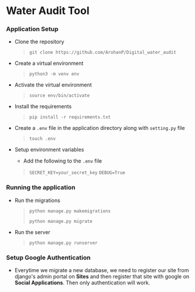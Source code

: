 # Water Audit Tool

### Application Setup

- Clone the repository
    > `git clone https://github.com/ArohanP/Digital_water_audit`
- Create a virtual environment
    > `python3 -m venv env`
- Activate the virtual environment
    > `source env/bin/activate`
- Install the requirements
    > `pip install -r requirements.txt`
- Create a `.env` file in the application directory along with `setting.py` file
    > `touch .env`

- Setup environment variables
    - Add the following to the `.env` file
    > `SECRET_KEY=your_secret_key`
    > `DEBUG=True`
    <!-- - `DB_NAME=your_db_name`
    - `DB_USER=your_db_user`
    - `DB_PASSWORD=your_db_password`
    - `DB_HOST=your_db_host`
    - `DB_PORT=your_db_port` -->

<!-- ### Database Setup

- Create a database in PostgreSQL
    - `CREATE DATABASE your_db_name;`
- Create a user in PostgreSQL
    - `CREATE USER your_db_user WITH PASSWORD 'your_db_password';`
- Grant all privileges to the user
    - `GRANT ALL PRIVILEGES ON DATABASE your_db_name TO your_db_user;` -->

### Running the application

- Run the migrations
    > `python manage.py makemigrations`
    >
    > `python manage.py migrate`
- Run the server
    > `python manage.py runserver`

### Setup Google Authentication

- Everytime we migrate a new database, we need to register our site from django's admin portal on **Sites** and then register that site with google on **Social Applications**. Then only authentication will work.